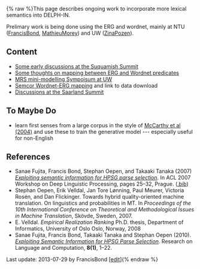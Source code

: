 {% raw %}This page describes ongoing work to incorporate more lexical semantics
into DELPH-IN.

Prelimary work is being done using the ERG and wordnet, mainly at NTU
([FrancisBond](https://delph-in.github.io/docs/garage/FrancisBond), [MathieuMorey](/MathieuMorey)) and UW
([ZinaPozen](https://delph-in.github.io/docs/garage/ZinaPozen)).

## Content

- [Some early discussions at the Suquamish
Summit](https://delph-in.github.io/docs/summits/SuquamishMRSWordNet)
- [Some thoughts on mapping between ERG and Wordnet
predicates](https://delph-in.github.io/docs/summits/LexsemMapping)
- [MRS mini-modelling Sympoisum at UW](https://delph-in.github.io/docs/summits/RmrsLm)
- [Semcor Wordnet-ERG mapping](https://delph-in.github.io/docs/garage/SemCor) and link to data download
- [Discussions at the Saarland Summit](https://delph-in.github.io/docs/summits/SaarlandMrsWordnet)

## To Maybe Do

- learn first senses from a large corpus in the style of [McCarthy et
al (2004)](http://aclweb.org/anthology-new/P/P04/P04-1036.pdf) and
use these to train the generative model --- especially useful for
non-English

## References

- Sanae Fujita, Francis Bond, Stephan Oepen, and Takaaki Tanaka (2007)
*[Exploiting semantic information for HPSG parse
selection](http://aclweb.org/anthology-new/W/W07/W07-1204.pdf)*. In
ACL 2007 Workshop on Deep Linguistic Processing, pages 25–32,
Prague. ([.bib](http://aclweb.org/anthology-new/W/W07/W07-1204.bib))
- Stephan Oepen, Erik Velldal, Jan Tore Lønning, Paul Meurer, Victoria
Rosén, and Dan Flickinger. Towards hybrid quality-oriented machine
translation. On linguistics and probabilities in MT. In *Proceedings
of the 10th International Conference on Theoretical and
Methodological Issues in Machine Translation*, Skövde, Sweden, 2007.
- E. Velldal. *Empirical Realization Ranking* Ph.D. thesis, Department
of Informatics, University of Oslo Oslo, Norway, 2008
- Sanae Fujita, Francis Bond, Takaaki Tanaka and Stephan Oepen (2010).
*[Exploiting Semantic Information for HPSG Parse
Selection](http://dx.doi.org/10.1007/s11168-010-9069-7)*. Research
on Language and Computation, **8(1)**, 1–22.

Last update: 2013-07-29 by FrancisBond [[edit](https://github.com/delph-in/docs/wiki/LexsemTop/_edit)]{% endraw %}